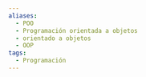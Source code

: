 ```yaml
---
aliases:
  - POO
  - Programación orientada a objetos
  - orientado a objetos
  - OOP
tags:
  - Programación
---
```

